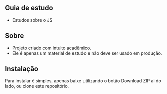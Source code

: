 ## Guia de estudo
* Estudos sobre o JS 

## Sobre

* Projeto criado com intuito acadêmico.
* Ele é apenas um material de estudo e não deve ser usado em produção.

## Instalação

Para instalar é simples, apenas baixe utilizando o botão Download ZIP ai do lado, ou clone este repositório.

